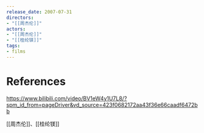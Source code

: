 ```yaml
---
release_date: 2007-07-31
directors:
- "[[周杰伦]]"
actors:
- "[[周杰伦]]"
- "[[桂纶镁]]"
tags:
- films 
---
```


# References 

https://www.bilibili.com/video/BV1eW4y1U7L8/?spm_id_from=pageDriver&vd_source=423f0682172aa43f36e66caadf6472bb

[[周杰伦]]、[[桂纶镁]]

